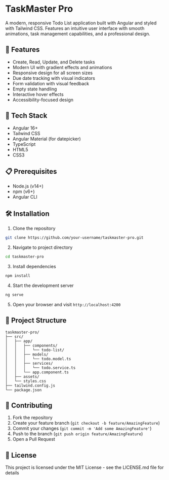 # TaskMaster Pro

A modern, responsive Todo List application built with Angular and styled with Tailwind CSS. Features an intuitive user interface with smooth animations, task management capabilities, and a professional design.

## 🌟 Features

- Create, Read, Update, and Delete tasks
- Modern UI with gradient effects and animations
- Responsive design for all screen sizes
- Due date tracking with visual indicators
- Form validation with visual feedback
- Empty state handling
- Interactive hover effects
- Accessibility-focused design

## 🚀 Tech Stack

- Angular 16+
- Tailwind CSS
- Angular Material (for datepicker)
- TypeScript
- HTML5
- CSS3

## 📋 Prerequisites

- Node.js (v14+)
- npm (v6+)
- Angular CLI

## 🛠️ Installation

1. Clone the repository
```bash
git clone https://github.com/your-username/taskmaster-pro.git
```

2. Navigate to project directory
```bash
cd taskmaster-pro
```

3. Install dependencies
```bash
npm install
```

4. Start the development server
```bash
ng serve
```

5. Open your browser and visit `http://localhost:4200`

## 📁 Project Structure

```
taskmaster-pro/
├── src/
│   ├── app/
│   │   ├── components/
│   │   │   └── todo-list/
│   │   ├── models/
│   │   │   └── todo.model.ts
│   │   ├── services/
│   │   │   └── todo.service.ts
│   │   └── app.component.ts
│   ├── assets/
│   └── styles.css
├── tailwind.config.js
└── package.json
```

## 🤝 Contributing

1. Fork the repository
2. Create your feature branch (`git checkout -b feature/AmazingFeature`)
3. Commit your changes (`git commit -m 'Add some AmazingFeature'`)
4. Push to the branch (`git push origin feature/AmazingFeature`)
5. Open a Pull Request

## 📄 License

This project is licensed under the MIT License - see the LICENSE.md file for details